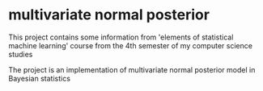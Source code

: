 # multivariate normal posterior
This project contains some information from 'elements of statistical machine learning' course from the 4th semester of my computer science studies

The project is an implementation of multivariate normal posterior model in Bayesian statistics 